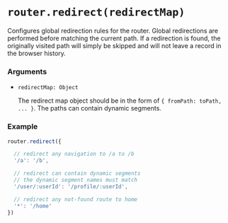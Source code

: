 # `router.redirect(redirectMap)`

Configures global redirection rules for the router. Global redirections are performed before matching the current path. If a redirection is found, the originally visited path will simply be skipped and will not leave a record in the browser history.

### Arguments

- `redirectMap: Object`

  The redirect map object should be in the form of `{ fromPath: toPath, ... }`. The paths can contain dynamic segments.

### Example

``` js
router.redirect({

  // redirect any navigation to /a to /b
  '/a': '/b',

  // redirect can contain dynamic segments
  // the dynamic segment names must match
  '/user/:userId': '/profile/:userId',

  // redirect any not-found route to home
  '*': '/home'
})
```
